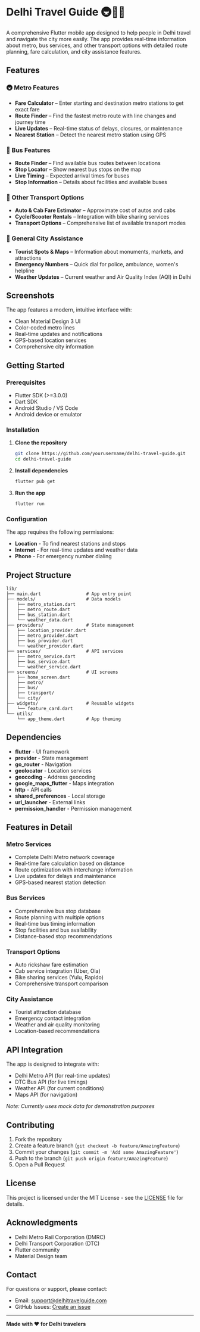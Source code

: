 # Delhi Travel Guide 🚇🚌🚖

A comprehensive Flutter mobile app designed to help people in Delhi travel and navigate the city more easily. The app provides real-time information about metro, bus services, and other transport options with detailed route planning, fare calculation, and city assistance features.

## Features

### 🚇 Metro Features
- **Fare Calculator** – Enter starting and destination metro stations to get exact fare
- **Route Finder** – Find the fastest metro route with line changes and journey time
- **Live Updates** – Real-time status of delays, closures, or maintenance
- **Nearest Station** – Detect the nearest metro station using GPS

### 🚌 Bus Features
- **Route Finder** – Find available bus routes between locations
- **Stop Locator** – Show nearest bus stops on the map
- **Live Timing** – Expected arrival times for buses
- **Stop Information** – Details about facilities and available buses

### 🚖 Other Transport Options
- **Auto & Cab Fare Estimator** – Approximate cost of autos and cabs
- **Cycle/Scooter Rentals** – Integration with bike sharing services
- **Transport Options** – Comprehensive list of available transport modes

### 📍 General City Assistance
- **Tourist Spots & Maps** – Information about monuments, markets, and attractions
- **Emergency Numbers** – Quick dial for police, ambulance, women's helpline
- **Weather Updates** – Current weather and Air Quality Index (AQI) in Delhi

## Screenshots

The app features a modern, intuitive interface with:
- Clean Material Design 3 UI
- Color-coded metro lines
- Real-time updates and notifications
- GPS-based location services
- Comprehensive city information

## Getting Started

### Prerequisites
- Flutter SDK (>=3.0.0)
- Dart SDK
- Android Studio / VS Code
- Android device or emulator

### Installation

1. **Clone the repository**
   ```bash
   git clone https://github.com/yourusername/delhi-travel-guide.git
   cd delhi-travel-guide
   ```

2. **Install dependencies**
   ```bash
   flutter pub get
   ```

3. **Run the app**
   ```bash
   flutter run
   ```

### Configuration

The app requires the following permissions:
- **Location** - To find nearest stations and stops
- **Internet** - For real-time updates and weather data
- **Phone** - For emergency number dialing

## Project Structure

```
lib/
├── main.dart                 # App entry point
├── models/                   # Data models
│   ├── metro_station.dart
│   ├── metro_route.dart
│   ├── bus_station.dart
│   └── weather_data.dart
├── providers/                # State management
│   ├── location_provider.dart
│   ├── metro_provider.dart
│   ├── bus_provider.dart
│   └── weather_provider.dart
├── services/                 # API services
│   ├── metro_service.dart
│   ├── bus_service.dart
│   └── weather_service.dart
├── screens/                  # UI screens
│   ├── home_screen.dart
│   ├── metro/
│   ├── bus/
│   ├── transport/
│   └── city/
├── widgets/                  # Reusable widgets
│   └── feature_card.dart
└── utils/
    └── app_theme.dart        # App theming
```

## Dependencies

- **flutter** - UI framework
- **provider** - State management
- **go_router** - Navigation
- **geolocator** - Location services
- **geocoding** - Address geocoding
- **google_maps_flutter** - Maps integration
- **http** - API calls
- **shared_preferences** - Local storage
- **url_launcher** - External links
- **permission_handler** - Permission management

## Features in Detail

### Metro Services
- Complete Delhi Metro network coverage
- Real-time fare calculation based on distance
- Route optimization with interchange information
- Live updates for delays and maintenance
- GPS-based nearest station detection

### Bus Services
- Comprehensive bus stop database
- Route planning with multiple options
- Real-time bus timing information
- Stop facilities and bus availability
- Distance-based stop recommendations

### Transport Options
- Auto rickshaw fare estimation
- Cab service integration (Uber, Ola)
- Bike sharing services (Yulu, Rapido)
- Comprehensive transport comparison

### City Assistance
- Tourist attraction database
- Emergency contact integration
- Weather and air quality monitoring
- Location-based recommendations

## API Integration

The app is designed to integrate with:
- Delhi Metro API (for real-time updates)
- DTC Bus API (for live timings)
- Weather API (for current conditions)
- Maps API (for navigation)

*Note: Currently uses mock data for demonstration purposes*

## Contributing

1. Fork the repository
2. Create a feature branch (`git checkout -b feature/AmazingFeature`)
3. Commit your changes (`git commit -m 'Add some AmazingFeature'`)
4. Push to the branch (`git push origin feature/AmazingFeature`)
5. Open a Pull Request

## License

This project is licensed under the MIT License - see the [LICENSE](LICENSE) file for details.

## Acknowledgments

- Delhi Metro Rail Corporation (DMRC)
- Delhi Transport Corporation (DTC)
- Flutter community
- Material Design team

## Contact

For questions or support, please contact:
- Email: support@delhitravelguide.com
- GitHub Issues: [Create an issue](https://github.com/yourusername/delhi-travel-guide/issues)

---

**Made with ❤️ for Delhi travelers**









